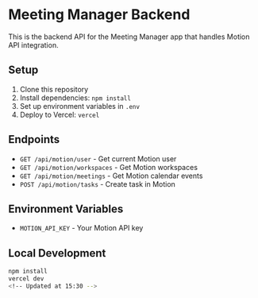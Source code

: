 # Meeting Manager Backend

This is the backend API for the Meeting Manager app that handles Motion API integration.

## Setup

1. Clone this repository
2. Install dependencies: `npm install`
3. Set up environment variables in `.env`
4. Deploy to Vercel: `vercel`

## Endpoints

- `GET /api/motion/user` - Get current Motion user
- `GET /api/motion/workspaces` - Get Motion workspaces
- `GET /api/motion/meetings` - Get Motion calendar events
- `POST /api/motion/tasks` - Create task in Motion

## Environment Variables

- `MOTION_API_KEY` - Your Motion API key

## Local Development

```bash
npm install
vercel dev
<!-- Updated at 15:30 -->
